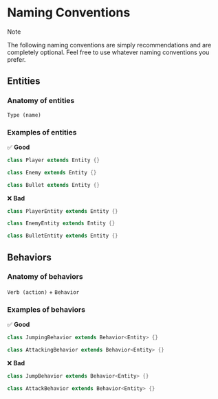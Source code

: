 # Naming Conventions

> [!Note]
> The following naming conventions are simply recommendations and are completely
> optional. Feel free to use whatever naming conventions you prefer.


## Entities


### Anatomy of entities

`Type (name)`


### Examples of entities

✅ **Good**

```dart
class Player extends Entity {}

class Enemy extends Entity {}

class Bullet extends Entity {}
```

❌ **Bad**

```dart
class PlayerEntity extends Entity {}

class EnemyEntity extends Entity {}

class BulletEntity extends Entity {}
```


## Behaviors


### Anatomy of behaviors

`Verb (action)` + `Behavior`


### Examples of behaviors

✅ **Good**

```dart
class JumpingBehavior extends Behavior<Entity> {}

class AttackingBehavior extends Behavior<Entity> {}
```

❌ **Bad**

```dart
class JumpBehavior extends Behavior<Entity> {}

class AttackBehavior extends Behavior<Entity> {}
```
